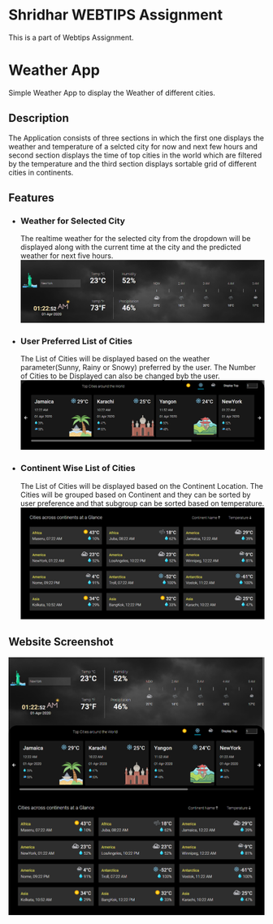 # Shridhar WEBTIPS Assignment

This is a part of Webtips Assignment.

# Weather App

Simple Weather App to display the Weather of different cities.

## Description

The Application consists of three sections in which the first one displays the weather and temperature of a selcted city for now and next few hours and second section displays the time of top cities in the world which are filtered by the temperature and the third section displays sortable grid of different cities in continents.

## Features

- ### Weather for Selected City

  The realtime weather for the selected city from the dropdown will be displayed along with the current time at the city and the predicted weather for next five hours.
  ![topSection](assets/topSection.png)

- ### User Preferred List of Cities

  The List of Cities will be displayed based on the weather parameter(Sunny, Rainy or Snowy) preferred by the user. The Number of Cities to be Displayed can also be changed byb the user.
  ![middleSection](assets/middleSection.png)

- ### Continent Wise List of Cities
  The List of Cities will be displayed based on the Continent Location. The Cities will be grouped based on Continent and they can be sorted by user preference and that subgroup can be sorted based on temperature.
  ![bottomSection](assets/bottomSection.png)

## Website Screenshot

![website](assets/website.png)

